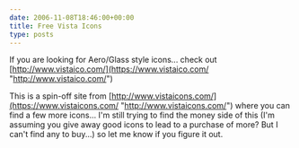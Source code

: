 ```yaml
---
date: 2006-11-08T18:46:00+00:00
title: Free Vista Icons
type: posts
---
```

If you are looking for Aero/Glass style icons... check out [http://www.vistaico.com/](https://www.vistaico.com/ "http://www.vistaico.com/")

This is a spin-off site from [http://www.vistaicons.com/](https://www.vistaicons.com/ "http://www.vistaicons.com/") where you can find a few more icons... I'm still trying to find the money side of this (I'm assuming you give away good icons to lead to a purchase of more? But I can't find any to buy...) so let me know if you figure it out.
